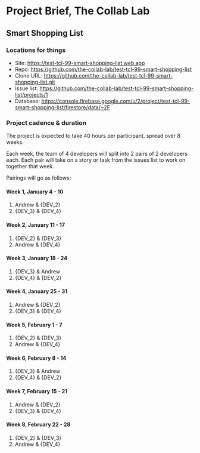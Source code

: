 # Project Brief, The Collab Lab

## Smart Shopping List

### Locations for things

- Site: https://test-tcl-99-smart-shopping-list.web.app
- Repo: https://github.com/the-collab-lab/test-tcl-99-smart-shopping-list
- Clone URL: https://github.com/the-collab-lab/test-tcl-99-smart-shopping-list.git
- Issue list: https://github.com/the-collab-lab/test-tcl-99-smart-shopping-list/projects/1
- Database: https://console.firebase.google.com/u/2/project/test-tcl-99-smart-shopping-list/firestore/data/~2F

### Project cadence & duration

The project is expected to take 40 hours per participant, spread over 8 weeks.

Each week, the team of 4 developers will split into 2 pairs of 2 developers each. Each pair will take on a story or task from the issues list to work on together that week.

Pairings will go as follows:

#### Week 1, January 4 - 10

1. Andrew & {DEV_2}
2. {DEV_3} & {DEV_4}

#### Week 2, January 11 - 17

1. {DEV_2} & {DEV_3}
2. Andrew & {DEV_4}

#### Week 3, January 18 - 24

1. {DEV_3} & Andrew
2. {DEV_4} & {DEV_2}

#### Week 4, January 25 - 31

1. Andrew & {DEV_2}
2. {DEV_3} & {DEV_4}

#### Week 5, February 1 - 7

1. {DEV_2} & {DEV_3}
2. Andrew & {DEV_4}

#### Week 6, February 8 - 14

1. {DEV_3} & Andrew
2. {DEV_4} & {DEV_2}

#### Week 7, February 15 - 21

1. Andrew & {DEV_2}
2. {DEV_3} & {DEV_4}

#### Week 8, February 22 - 28

1. {DEV_2} & {DEV_3}
2. Andrew & {DEV_4}

